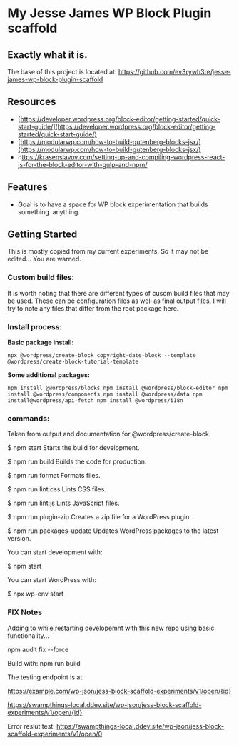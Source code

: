 # My Jesse James WP Block Plugin scaffold

## Exactly what it is.

The base of this project is located at: https://github.com/ev3rywh3re/jesse-james-wp-block-plugin-scaffold

## Resources

* [https://developer.wordpress.org/block-editor/getting-started/quick-start-guide/](https://developer.wordpress.org/block-editor/getting-started/quick-start-guide/)
* [https://modularwp.com/how-to-build-gutenberg-blocks-jsx/](https://modularwp.com/how-to-build-gutenberg-blocks-jsx/)
* h[ttps://krasenslavov.com/setting-up-and-compiling-wordpress-react-js-for-the-block-editor-with-gulp-and-npm/](https://krasenslavov.com/setting-up-and-compiling-wordpress-react-js-for-the-block-editor-with-gulp-and-npm/)

## Features

* Goal is to have a space for WP block experimentation that builds something. anything.

## Getting Started

This is mostly copied from my current experiments. So it may not be edited... You are warned.

### Custom build files:

It is worth noting that there are different types of cusom build files that may be used. These can be configuration files as well as final output files. I will try to note any files that differ from the root package here.

### Install process:

**Basic package install:**

```
npx @wordpress/create-block copyright-date-block --template @wordpress/create-block-tutorial-template
```

**Some additional packages:**

`npm install @wordpress/blocks npm install @wordpress/block-editor npm install @wordpress/components npm install @wordpress/data npm install@wordpress/api-fetch npm install @wordpress/i18n`

### commands:

Taken from output and documentation for @wordpress/create-block.

$ npm start
Starts the build for development.

$ npm run build
Builds the code for production.

$ npm run format
Formats files.

$ npm run lint:css
Lints CSS files.

$ npm run lint:js
Lints JavaScript files.

$ npm run plugin-zip
Creates a zip file for a WordPress plugin.

$ npm run packages-update
Updates WordPress packages to the latest version.

You can start development with:

  $ npm start

You can start WordPress with:

  $ npx wp-env start

### FIX Notes

Adding to while restarting developemnt with this new repo using basic functionality...

npm audit fix --force

Build with:
npm run build

The testing endpoint is at:

https://example.com/wp-json/jess-block-scaffold-experiments/v1/open/{id}

https://swampthings-local.ddev.site/wp-json/jess-block-scaffold-experiments/v1/open/{id}

Error reslut test:
https://swampthings-local.ddev.site/wp-json/jess-block-scaffold-experiments/v1/open/0
